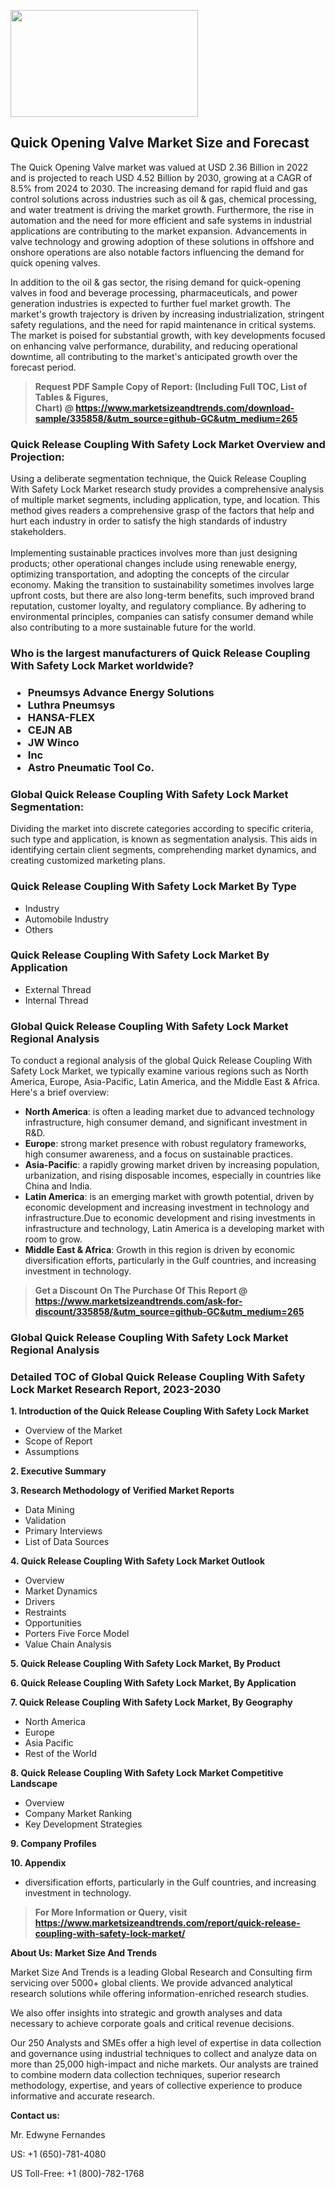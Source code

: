 <p><img class="alignnone size-medium wp-image-20088" src="https://ffe5etoiles.com/wp-content/uploads/2024/12/MST1-300x171.png" alt="" width="300" height="171" /></p><h2>Quick Opening Valve Market Size and Forecast</h2><p>The Quick Opening Valve market was valued at USD 2.36 Billion in 2022 and is projected to reach USD 4.52 Billion by 2030, growing at a CAGR of 8.5% from 2024 to 2030. The increasing demand for rapid fluid and gas control solutions across industries such as oil & gas, chemical processing, and water treatment is driving the market growth. Furthermore, the rise in automation and the need for more efficient and safe systems in industrial applications are contributing to the market expansion. Advancements in valve technology and growing adoption of these solutions in offshore and onshore operations are also notable factors influencing the demand for quick opening valves.</p><p>In addition to the oil & gas sector, the rising demand for quick-opening valves in food and beverage processing, pharmaceuticals, and power generation industries is expected to further fuel market growth. The market's growth trajectory is driven by increasing industrialization, stringent safety regulations, and the need for rapid maintenance in critical systems. The market is poised for substantial growth, with key developments focused on enhancing valve performance, durability, and reducing operational downtime, all contributing to the market's anticipated growth over the forecast period.</p></p><blockquote id="" class=""><strong>Request PDF Sample Copy of Report: (Including Full TOC, List of Tables &amp; Figures, Chart)&nbsp;@&nbsp;<strong><a href="https://www.marketsizeandtrends.com/download-sample/335858/&utm_source=github-GC&utm_medium=265" target="_blank">https://www.marketsizeandtrends.com/download-sample/335858/&utm_source=github-GC&utm_medium=265</a></strong></strong></blockquote><h3 id="" class="">Quick Release Coupling With Safety Lock Market&nbsp;Overview and Projection:</h3><p id="" class="">Using a deliberate segmentation technique, the Quick Release Coupling With Safety Lock Market research study provides a comprehensive analysis of multiple market segments, including application, type, and location. This method gives readers a comprehensive grasp of the factors that help and hurt each industry in order to satisfy the high standards of industry stakeholders. <br /> <br />Implementing sustainable practices involves more than just designing products; other operational changes include using renewable energy, optimizing transportation, and adopting the concepts of the circular economy. Making the transition to sustainability sometimes involves large upfront costs, but there are also long-term benefits, such improved brand reputation, customer loyalty, and regulatory compliance. By adhering to environmental principles, companies can satisfy consumer demand while also contributing to a more sustainable future for the world.</p><h3 id="" class="">Who is the largest manufacturers of&nbsp;Quick Release Coupling With Safety Lock Market worldwide?</h3><h3 class=""><p><ul><li>Pneumsys Advance Energy Solutions </li><li> Luthra Pneumsys </li><li> HANSA-FLEX </li><li> CEJN AB </li><li> JW Winco </li><li> Inc </li><li> Astro Pneumatic Tool Co.</li></ul></p></h3><h3 id="" class="">Global&nbsp;Quick Release Coupling With Safety Lock Market Segmentation:</h3><p id="" class="">Dividing the market into discrete categories according to specific criteria, such type and application, is known as segmentation analysis. This aids in identifying certain client segments, comprehending market dynamics, and creating customized marketing plans.</p><h3 id="" class="">Quick Release Coupling With Safety Lock Market&nbsp;By Type</h3><p><p><ul><li>Industry</li><li> Automobile Industry</li><li> Others</p></li></ul></p></p><h3 id="" class="">Quick Release Coupling With Safety Lock Market&nbsp;By Application</h3><p class=""><p><ul><li>External Thread</li><li> Internal Thread</li></ul></p></p><h3 id="" class="">Global Quick Release Coupling With Safety Lock Market Regional Analysis</h3><p id="" class="">To conduct a regional analysis of the global Quick Release Coupling With Safety Lock Market, we typically examine various regions such as North America, Europe, Asia-Pacific, Latin America, and the Middle East &amp; Africa. Here's a brief overview:</p><ul><li><strong>North America</strong>: is often a leading market due to advanced technology infrastructure, high consumer demand, and significant investment in R&amp;D.</li><li><strong>Europe</strong>: strong market presence with robust regulatory frameworks, high consumer awareness, and a focus on sustainable practices.</li><li><strong>Asia-Pacific</strong>: a rapidly growing market driven by increasing population, urbanization, and rising disposable incomes, especially in countries like China and India.</li><li><strong>Latin America</strong>: is an emerging market with growth potential, driven by economic development and increasing investment in technology and infrastructure.Due to economic development and rising investments in infrastructure and technology, Latin America is a developing market with room to grow.</li><li><strong>Middle East &amp; Africa</strong>: Growth in this region is driven by economic diversification efforts, particularly in the Gulf countries, and increasing investment in technology.</li></ul><blockquote id="" class=""><strong>Get a Discount On The Purchase Of This Report @ <strong><a href="https://www.marketsizeandtrends.com/ask-for-discount/335858/&utm_source=github-GC&utm_medium=265" target="_blank">https://www.marketsizeandtrends.com/ask-for-discount/335858/&utm_source=github-GC&utm_medium=265</a></strong></strong></blockquote><h3 id="" class="">Global Quick Release Coupling With Safety Lock Market Regional Analysis</h3><h3 id="" class="">Detailed TOC of Global Quick Release Coupling With Safety Lock Market Research Report, 2023-2030</h3><p id="" class=""><strong>1. Introduction of the Quick Release Coupling With Safety Lock Market</strong></p><ul><li>Overview of the Market</li><li>Scope of Report</li><li>Assumptions</li></ul><p id="" class=""><strong>2. Executive Summary</strong></p><p id="" class=""><strong>3. Research Methodology of Verified Market Reports</strong></p><ul><li>Data Mining</li><li>Validation</li><li>Primary Interviews</li><li>List of Data Sources</li></ul><p id="" class=""><strong>4. Quick Release Coupling With Safety Lock Market Outlook</strong></p><ul><li>Overview</li><li>Market Dynamics</li><li>Drivers</li><li>Restraints</li><li>Opportunities</li><li>Porters Five Force Model</li><li>Value Chain Analysis</li></ul><p id="" class=""><strong>5. Quick Release Coupling With Safety Lock Market, By Product</strong></p><p id="" class=""><strong>6. Quick Release Coupling With Safety Lock Market, By Application</strong></p><p id="" class=""><strong>7. Quick Release Coupling With Safety Lock Market, By Geography</strong></p><ul><li>North America</li><li>Europe</li><li>Asia Pacific</li><li>Rest of the World</li></ul><p id="" class=""><strong>8. Quick Release Coupling With Safety Lock Market Competitive Landscape</strong></p><ul><li>Overview</li><li>Company Market Ranking</li><li>Key Development Strategies</li></ul><p id="" class=""><strong>9. Company Profiles</strong></p><p id="" class=""><strong>10. Appendix</strong></p><ul><li>diversification efforts, particularly in the Gulf countries, and increasing investment in technology.</li></ul><blockquote id="" class=""><strong>For More Information or Query, visit <strong><strong><a href="https://www.marketsizeandtrends.com/report/quick-release-coupling-with-safety-lock-market/" target="_blank">https://www.marketsizeandtrends.com/report/quick-release-coupling-with-safety-lock-market/</a></strong></strong></strong></blockquote><p id="" class=""><strong>About Us: Market Size And Trends</strong></p><p id="" class="">Market Size And Trends is a leading Global Research and Consulting firm servicing over 5000+ global clients. We provide advanced analytical research solutions while offering information-enriched research studies.</p><p id="" class="">We also offer insights into strategic and growth analyses and data necessary to achieve corporate goals and critical revenue decisions.</p><p id="" class="">Our 250 Analysts and SMEs offer a high level of expertise in data collection and governance using industrial techniques to collect and analyze data on more than 25,000 high-impact and niche markets. Our analysts are trained to combine modern data collection techniques, superior research methodology, expertise, and years of collective experience to produce informative and accurate research.</p><p id="" class=""><strong>Contact us:</strong></p><p id="" class="">Mr. Edwyne Fernandes</p><p id="" class="">US: +1 (650)-781-4080</p><p id="" class="">US Toll-Free: +1 (800)-782-1768</p>
